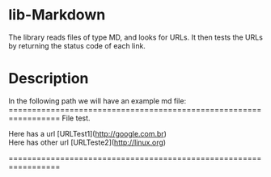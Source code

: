 # lib-Markdown

The library reads files of type MD, and looks for URLs. It then tests the URLs by returning the status code of each link.

<h1>Description</h1>
In the following path we will have an example md file:
=================================================================
File test.

Here has a url \[URLTest1\]\(http://google.com.br) <br />
Here has other url \[URLTeste2\]\(http://linux.org)

=================================================================